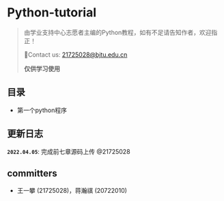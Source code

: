 # Python-tutorial

>由学业支持中心志愿者主编的Python教程，如有不足请告知作者，欢迎指正！
>
>📮Contact us: 21725028@bjtu.edu.cn 
> 
>**仅供学习使用**
> 
> 
## 目录
* 第一个python程序

## 更新日志

**`2022.04.05`**: 完成前七章源码上传 @21725028


## committers

* 王一攀 (21725028)，蒋瀚祺 (20722010)
